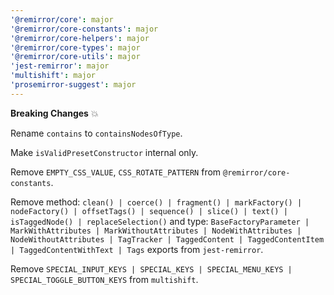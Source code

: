 ```yaml
---
'@remirror/core': major
'@remirror/core-constants': major
'@remirror/core-helpers': major
'@remirror/core-types': major
'@remirror/core-utils': major
'jest-remirror': major
'multishift': major
'prosemirror-suggest': major
---
```


**Breaking Changes** 💥

Rename `contains` to `containsNodesOfType`.

Make `isValidPresetConstructor` internal only.

Remove `EMPTY_CSS_VALUE`, `CSS_ROTATE_PATTERN` from `@remirror/core-constants`.

Remove method: `clean() | coerce() | fragment() | markFactory() | nodeFactory() | offsetTags() | sequence() | slice() | text() | isTaggedNode() | replaceSelection()` and type: `BaseFactoryParameter | MarkWithAttributes | MarkWithoutAttributes | NodeWithAttributes | NodeWithoutAttributes | TagTracker | TaggedContent | TaggedContentItem | TaggedContentWithText | Tags` exports from `jest-remirror`.

Remove `SPECIAL_INPUT_KEYS | SPECIAL_KEYS | SPECIAL_MENU_KEYS | SPECIAL_TOGGLE_BUTTON_KEYS` from `multishift`.
